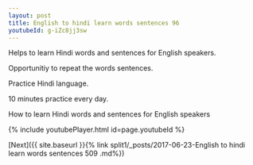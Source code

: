 ```yaml
---
layout: post
title: English to hindi learn words sentences 96 
youtubeId: g-iZc8jj3sw
---
```

 
 
Helps to learn Hindi words and sentences for English speakers.

Opportunitiy to repeat the words sentences. 

Practice Hindi language. 
 
10 minutes practice every day. 
 
How to learn Hindi words and sentences for English speakers 
 
{% include youtubePlayer.html id=page.youtubeId %}
 
 
[Next]({{ site.baseurl }}{% link  split1/_posts/2017-06-23-English to hindi learn words sentences 509 .md%})
 
